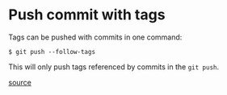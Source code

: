 # Push commit with tags

Tags can be pushed with commits in one command:

```shell
$ git push --follow-tags
```

This will only push tags referenced by commits in the `git push`.

[source](https://stackoverflow.com/questions/2988088/do-git-tags-get-pushed-as-well)
